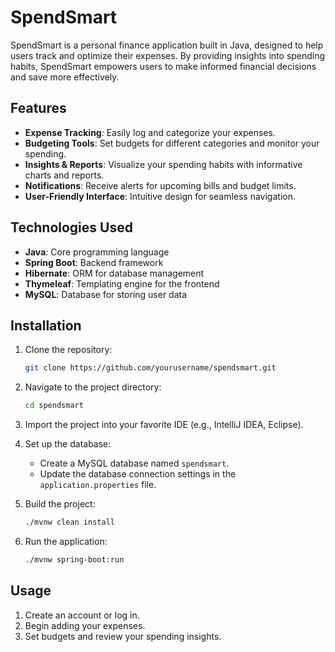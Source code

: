 # SpendSmart

SpendSmart is a personal finance application built in Java, designed to help users track and optimize their expenses. By providing insights into spending habits, SpendSmart empowers users to make informed financial decisions and save more effectively.

## Features

- **Expense Tracking**: Easily log and categorize your expenses.
- **Budgeting Tools**: Set budgets for different categories and monitor your spending.
- **Insights & Reports**: Visualize your spending habits with informative charts and reports.
- **Notifications**: Receive alerts for upcoming bills and budget limits.
- **User-Friendly Interface**: Intuitive design for seamless navigation.

## Technologies Used

- **Java**: Core programming language
- **Spring Boot**: Backend framework
- **Hibernate**: ORM for database management
- **Thymeleaf**: Templating engine for the frontend
- **MySQL**: Database for storing user data

## Installation

1. Clone the repository:

   ```bash
   git clone https://github.com/yourusername/spendsmart.git
   ```

2. Navigate to the project directory:

   ```bash
   cd spendsmart
   ```

3. Import the project into your favorite IDE (e.g., IntelliJ IDEA, Eclipse).

4. Set up the database:
   - Create a MySQL database named `spendsmart`.
   - Update the database connection settings in the `application.properties` file.

5. Build the project:

   ```bash
   ./mvnw clean install
   ```

6. Run the application:

   ```bash
   ./mvnw spring-boot:run
   ```

## Usage

1. Create an account or log in.
2. Begin adding your expenses.
3. Set budgets and review your spending insights.
